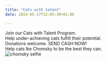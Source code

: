```yaml
---
title: "Cats with talent"
date: 2019-05-17T12:05:30+01:00

---
```


Join our Cats with Talent Program.  
Help under-achieving cats fulfill their potential.  
Donations welcome. SEND CASH NOW!  
Help cats lke Chomsky to be the best they can.    
![chomsky selfie](/images/chomsky.jpg)
